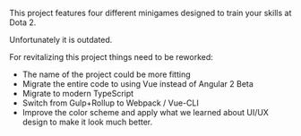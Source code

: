 This project features four different minigames designed to train your skills at Dota 2.

Unfortunately it is outdated.

For revitalizing this project things need to be reworked:
- The name of the project could be more fitting 
- Migrate the entire code to using Vue instead of Angular 2 Beta
- Migrate to modern TypeScript
- Switch from Gulp+Rollup to Webpack / Vue-CLI
- Improve the color scheme and apply what we learned about UI/UX design to make it look much better.
